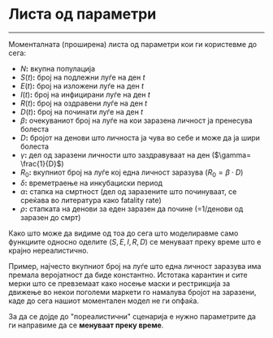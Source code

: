 # Листа од параметри
*** 
Моменталната (проширена) листа од параметри кои ги користевме до сега: 

- $N$**:** вкупна популација 
- $S(t)$**:** број на подлежни луѓе на ден $t$
- $E(t)$**:** број на изложени луѓе на ден $t$
- $I(t)$**:** број на инфицирани луѓе на ден $t$
- $R(t)$**:** број на оздравени луѓе на ден $t$  
- $D(t)$**:** број на починати луѓе на ден $t$
- $\beta$**:** очекуваниот број на луѓе на кои заразена личност ја пренесува болеста
- $D$**:** бројот на денови што личноста ја чува во себе и може да ја шири болеста
- $\gamma$**:** дел од заразени личности што заздравуваат на ден ($\gamma= \frac{1}{D}$)
- $R_{0}$**:** вкупниот број на луѓе кој една личност заразува ($R_{0}=\beta \cdot D$)
- $\delta$**:** времетраење на инкубациски период 
- $\alpha$**:** стапка на смртност (дел од заразените што починуваат, се среќава  во литература како fatality rate)
- $\rho$**:** стапката на денови за еден заразен да почине (=1/денови од заразен до смрт)

Како што може да видиме од тоа до сега што моделиравме само функциите односно оделите ($S,E,I,R,D$) се менуваат преку време што е крајно нереалистично. 


Пример, најчесто вкупниот број на луѓе што една личност заразува има премала веројатност да биде константно. Истотака карантин и сите мерки што се превземаат како носење маски и рестрикција за движење во некои поголеми маркети го намалува бројот на заразени, каде до сега нашиот моментален модел не ги опфаќа. 

За да се дојде до "пореалистични" сценарија е нужно параметрите да ги направиме да се **менуваат преку време**. 
